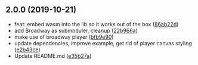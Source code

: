 ## 2.0.0 (2019-10-21)

* feat: embed wasm into the lib so it works out of the box ([86ab22d](https://github.com/matijagaspar/ws-avc-player/commit/86ab22d))
* add Broadway as submoduler, cleanup ([22b966a](https://github.com/matijagaspar/ws-avc-player/commit/22b966a))
* make use of broadway player ([bfb9e90](https://github.com/matijagaspar/ws-avc-player/commit/bfb9e90))
* update dependencies, improve example, get rid of player canvas styling ([e2b43ce](https://github.com/matijagaspar/ws-avc-player/commit/e2b43ce))
* Update README.md ([e35b27a](https://github.com/matijagaspar/ws-avc-player/commit/e35b27a))



